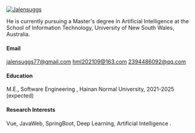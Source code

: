 

[![Jalensuggs](https://img.shields.io/badge/Jalensuggs-github-blue?logo=github)](https://github.com/Jalensuggs)

He is currently pursuing a Master's degree in Artificial Intelligence at the School of Information Technology, University of New South Wales, Australia.

#### Email
jalensuggs77@gmail.com
hml202109@163.com
2394486092@qq.com



#### Education
M.E., Software Engineering , Hainan Normal University, 2021-2025 (expected)


#### Research Interests
Vue, JavaWeb, SpringBoot, Deep Learning, Artificial Intelligence .

